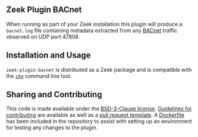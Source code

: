 ## Zeek Plugin BACnet

When running as part of your Zeek installation this plugin will produce a `bacnet.log` file containing metadata extracted from any [BACnet](http://www.bacnet.org/) traffic observed on UDP port 47808.

## Installation and Usage

`zeek-plugin-bacnet` is distributed as a Zeek package and is compatible with the [`zkg`](https://docs.zeek.org/projects/package-manager/en/stable/zkg.html) command line tool.

## Sharing and Contributing

This code is made available under the [BSD-3-Clause license](LICENSE). [Guidelines for contributing](CONTRIBUTING.md) are available as well as a [pull request template](.github/PULL_REQUEST_TEMPLATE.md). A [Dockerfile](Dockerfile) has been included in the repository to assist with setting up an environment for testing any changes to the plugin.
